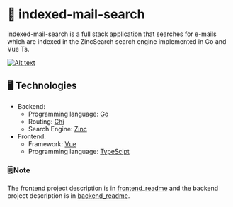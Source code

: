 # 📨 indexed-mail-search
indexed-mail-search is a full stack application that searches for e-mails which are indexed in the ZincSearch search engine implemented in Go and Vue Ts.

[![Alt text](https://img.youtube.com/vi/Gg_MFnc_RgA/0.jpg)](https://www.youtube.com/watch?v=Gg_MFnc_RgA)

## 🖥️ Technologies
- Backend: 
  - Programming language: [Go](https://go.dev/)
  - Routing: [Chi](https://github.com/go-chi/chi)
  - Search Engine: [Zinc](https://docs.zinc.dev/)
- Frontend:
  - Framework: [Vue](https://vuejs.org/)
  - Programming language: [TypeScipt](https://www.typescriptlang.org/)

### 🗒Note
The frontend project description is in [frontend_readme](https://github.com/Jmanuel2099/indexed-mail-search/blob/main/visualizer/README.md) and the backend project description is in [backend_readme](https://github.com/Jmanuel2099/indexed-mail-search/blob/main/server/README.md).
